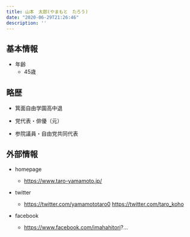 ```yaml
---
title: 山本　太郎(やまもと　たろう)
date: "2020-06-29T21:26:46"
description: ''
---
```


## 基本情報

* 年齢
  * 45歳

## 略歴

* 箕面自由学園高中退

* 党代表・俳優（元）

* 参院議員・自由党共同代表


## 外部情報

* homepage
  * https://www.taro-yamamoto.jp/

* twitter
  * https://twitter.com/yamamototaro0
https://twitter.com/taro_koho

* facebook
  * https://www.facebook.com/imahahitori?...

